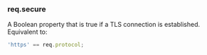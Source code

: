 <h3 id='req.secure'>req.secure</h3>

A Boolean property that is true if a TLS connection is established. Equivalent to:

```js
'https' == req.protocol;
```
